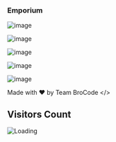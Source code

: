 ### Emporium
![image](https://github.com/AmartyaSingh97/Emporium/assets/85061899/67bdb4a9-8bcb-47f3-ae03-a634790542f5)

![image](https://github.com/AmartyaSingh97/Emporium/assets/85061899/c60f20ea-33dc-496c-a7a0-c1932a9e018c)

![image](https://github.com/AmartyaSingh97/Emporium/assets/85061899/6c263d8c-149b-4f64-9ee1-ab9e97aa46e8)

![image](https://github.com/AmartyaSingh97/Emporium/assets/85061899/ee8fbe30-87c7-4c92-80ac-7c7ed43581c4)

![image](https://github.com/AmartyaSingh97/Emporium/assets/85061899/986d1ded-0326-4a51-a28e-cd3fde67b811)



Made with ♥ by Team BroCode </>

## Visitors Count
<img align="left" src = "https://profile-counter.glitch.me/Emporium/count.svg" alt ="Loading">
